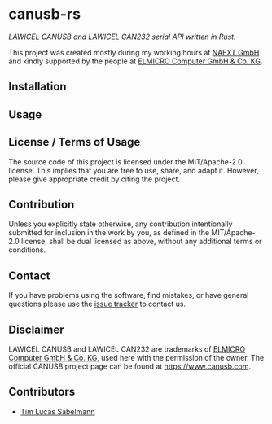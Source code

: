 # canusb-rs

*LAWICEL CANUSB and LAWICEL CAN232 serial API written in Rust.*

This project was created mostly during my working hours at [NAEXT GmbH](https://naext.de) and kindly supported by the people at [ELMICRO Computer GmbH & Co. KG](https://elmicro.com/).

## Installation



## Usage



## License / Terms of Usage

The source code of this project is licensed under the MIT/Apache-2.0 license. This implies that you are free to use, share, and adapt it. However, please give appropriate credit by citing the project.

## Contribution

Unless you explicitly state otherwise, any contribution intentionally submitted for inclusion in the work by you, as defined in the MIT/Apache-2.0 license, shall be dual licensed as above, without any additional terms or conditions.

## Contact

If you have problems using the software, find mistakes, or have general questions please use
the [issue tracker](https://github.com/tsabelmann/lawicel-rs/issues) to contact us.

## Disclaimer

LAWICEL CANUSB and LAWICEL CAN232 are trademarks of [ELMICRO Computer GmbH & Co. KG](https://elmicro.com/), used here with the permission of the owner. The official CANUSB project page can be found at https://www.canusb.com.

## Contributors
-  [Tim Lucas Sabelmann](https://github.com/tsabelmann)
